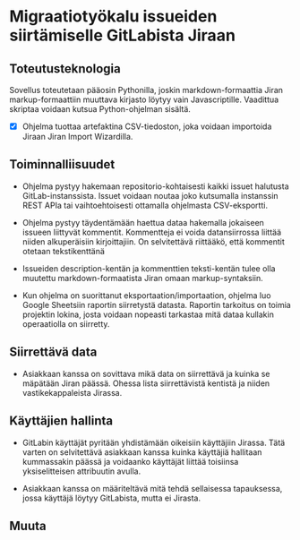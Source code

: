 # Migraatiotyökalu issueiden siirtämiselle GitLabista Jiraan #

## Toteutusteknologia ##

Sovellus toteutetaan pääosin Pythonilla, joskin markdown-formaattia Jiran markup-formaattiin muuttava kirjasto löytyy vain Javascriptille. Vaadittua skriptaa voidaan kutsua Python-ohjelman sisältä.

- [x] Ohjelma tuottaa artefaktina CSV-tiedoston, joka voidaan importoida Jiraan Jiran Import Wizardilla.

## Toiminnalliisuudet ##

- Ohjelma pystyy hakemaan repositorio-kohtaisesti kaikki issuet halutusta GitLab-instanssista. Issuet voidaan noutaa joko kutsumalla instanssin REST APIa tai vaihtoehtoisesti ottamalla ohjelmasta CSV-eksportti.

- Ohjelma pystyy täydentämään haettua dataa hakemalla jokaiseen issueen liittyvät kommentit. Kommentteja ei voida datansiirrossa liittää niiden alkuperäisiin kirjoittajiin. On selvitettävä riittääkö, että kommentit otetaan tekstikenttänä 

- Issueiden description-kentän ja kommenttien teksti-kentän tulee olla muutettu markdown-formaatista Jiran omaan markup-syntaksiin.

- Kun ohjelma on suorittanut eksportaation/importaation, ohjelma luo Google Sheetsiin raportin siirretystä datasta. Raportin tarkoitus on toimia projektin lokina, josta voidaan nopeasti tarkastaa mitä dataa kullakin operaatiolla on siirretty.

## Siirrettävä data ##

- Asiakkaan kanssa on sovittava mikä data on siirrettävä ja kuinka se mäpätään Jiran päässä. Ohessa lista siirrettävistä kentistä ja niiden vastikekappaleista Jirassa.

## Käyttäjien hallinta ##

- GitLabin käyttäjät pyritään yhdistämään oikeisiin käyttäjiin Jirassa. Tätä varten on selvitettävä asiakkaan kanssa kuinka käyttäjiä hallitaan kummassakin päässä ja voidaanko käyttäjät liittää toisiinsa yksiselitteisen attribuutin avulla.

- Asiakkaan kanssa on määriteltävä mitä tehdä sellaisessa tapauksessa, jossa käyttäjä löytyy GitLabista, mutta ei Jirasta.

## Muuta ##
